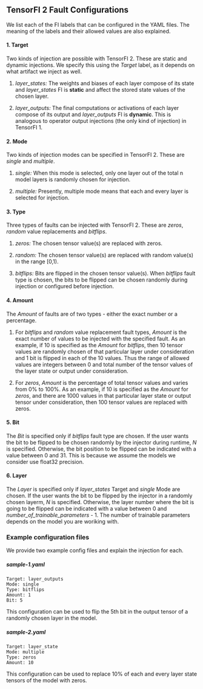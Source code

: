 ## TensorFI 2 Fault Configurations

We list each of the FI labels that can be configured in the YAML files. The meaning of the labels and their allowed values are also explained.

#### 1. Target

Two kinds of injection are possible with TensorFI 2. These are static and dynamic injections. We specify this using the *Target* label, as it depends on what artifact we inject as well.

1. *layer_states:* The weights and biases of each layer compose of its state and *layer_states* FI is **static** and affect the stored state values of the chosen layer.

2. *layer_outputs:* The final computations or activations of each layer compose of its output and *layer_outputs* FI is **dynamic**. This is analogous to operator output injections (the only kind of injection) in TensorFI 1.

#### 2. Mode

Two kinds of injection modes can be specified in TensorFI 2. These are *single* and *multiple*.

1. *single:*  When this mode is selected, only one layer out of the total n model layers is randomly chosen for injection.

2. *multiple:* Presently, multiple mode means that each and every layer is selected for injection.

#### 3. Type

Three types of faults can be injected with TensorFI 2. These are *zeros*, *random* value replacements and *bitflips*.

1. *zeros:* The chosen tensor value(s) are replaced with zeros.

2. *random:* The chosen tensor value(s) are replaced with random value(s) in the range [0,1).

3. *bitflips:* Bits are flipped in the chosen tensor value(s). When *bitflips* fault type is chosen, the bits to be flipped can be chosen randomly during injection or configured before injection.

#### 4. Amount

The *Amount* of faults are of two types - either the exact number or a percentage.

1. For *bitflips* and *random* value replacement fault types, *Amount* is the exact number of values to be injected with the specified fault. As an example, if 10 is specified as the *Amount* for *bitflips*, then 10 tensor values are randomly chosen of that particular layer under consideration and 1 bit is flipped in each of the 10 values. Thus the range of allowed values are integers between 0 and total number of the tensor values of the layer state or output under consideration.

2. For *zeros*, *Amount* is the percentage of total tensor values and varies from 0% to 100%. As an example, if 10 is specified as the *Amount* for *zeros*, and there are 1000 values in that particular layer state or output tensor under consideration, then 100 tensor values are replaced with zeros.

#### 5. Bit

The *Bit* is specified only if *bitflips* fault type are chosen. If the user wants the bit to be flipped to be chosen randomly by the injector during runtime, *N* is specified. Otherwise, the bit position to be flipped can be indicated with a value between 0 and 31. This is because we assume the models we consider use float32 precision.

#### 6. Layer

The *Layer* is specified only if *layer_states* Target and *single* Mode are chosen. If the user wants the bit to be flipped by the injector in a randomly chosen layerm, *N* is specified. Otherwise, the layer number where the bit is going to be flipped can be indicated with a value between 0 and *number_of_trainable_parameters* - 1. The number of trainable parameters depends on the model you are woriking with.

### Example configuration files

We provide two example config files and explain the injection for each.

##### sample-1.yaml

```
Target: layer_outputs
Mode: single
Type: bitflips
Amount: 1
Bit: 5
```

This configuration can be used to flip the 5th bit in the output tensor of a randomly chosen layer in the model.

##### sample-2.yaml

```
Target: layer_state
Mode: multiple
Type: zeros
Amount: 10
```

This configuration can be used to replace 10% of each and every layer state tensors of the model with zeros.